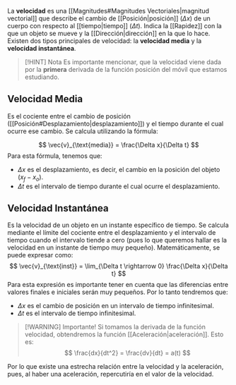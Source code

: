 La **velocidad** es una [[Magnitudes#Magnitudes Vectoriales|magnitud vectorial]] que describe el cambio de [[Posición|posición]] ($\Delta x$) de un cuerpo con respecto al [[tiempo|tiempo]] ($\Delta t$). Indica la [[Rapidez]] con la que un objeto se mueve y la [[Dirección|dirección]] en la que lo hace. Existen dos tipos principales de velocidad: la **velocidad media** y la **velocidad instantánea**.


> [!HINT] Nota
> Es importante mencionar, que la velocidad viene dada por la **primera** derivada de la función posición del móvil que estamos estudiando.

## Velocidad Media
Es el cociente entre el cambio de posición ([[Posición#Desplazamiento|desplazamiento]]) y el tiempo durante el cual ocurre ese cambio. Se calcula utilizando la fórmula:

$$
\vec{v}_{\text{media}} = \frac{\Delta x}{\Delta t}
$$
Para esta fórmula, tenemos que:
- $\Delta x$ es el desplazamiento, es decir, el cambio en la posición del objeto ($x_f - x_o$).
- $\Delta t$ es el intervalo de tiempo durante el cual ocurre el desplazamiento.
## Velocidad Instantánea
Es la velocidad de un objeto en un instante específico de tiempo. Se calcula mediante el límite del cociente entre el desplazamiento y el intervalo de tiempo cuando el intervalo tiende a cero (pues lo que queremos hallar es la velocidad en un instante de tiempo muy pequeño). Matemáticamente, se puede expresar como:
$$
\vec{v}_{\text{inst}} = \lim_{\Delta t \rightarrow 0} \frac{\Delta x}{\Delta t}
$$
Para esta expresión es importante tener en cuenta que las diferencias entre valores finales e iniciales serán muy pequeños. Por lo tanto tendremos que:
- $\Delta x$ es el cambio de posición en un intervalo de tiempo infinitesimal.
- $\Delta t$ es el intervalo de tiempo infinitesimal.


> [!WARNING] Importante!
> Si tomamos la derivada de la función velocidad, obtendremos la función [[Aceleración|aceleración]]. Esto es:
> $$
> \frac{dx}{dt^2} = \frac{dv}{dt} = a(t) 
> $$

Por lo que existe una estrecha relación entre la velocidad y la aceleración, pues, al haber una aceleración, repercutiría en el valor de la velocidad.


